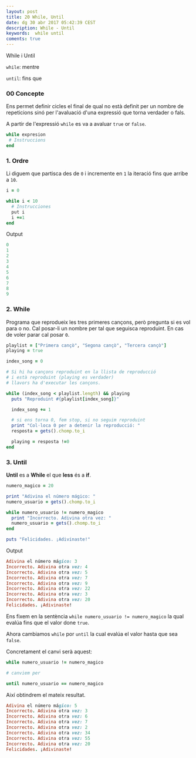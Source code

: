 ```yaml
---
layout: post
title: 20 While, Until
date: dg 30 abr 2017 05:42:39 CEST 
description: While - Until 
keywords:  while until
coments: true
---
```


While i Until

`while`: mentre

`until`: fins que

### 00 Concepte ###

Ens permet definir cicles el final de qual no està definit per un nombre de repeticions sinó per l'avaluació d'una expressió que torna verdader o fals.

A partir de l'expressió `while` es va a avaluar `true` or `false`.

```ruby
while expresion
 # Instruccions
end
```

### 1. Ordre ###

Li diguem que partisca des de `0` i incremente en `1` la iteració fins que arribe a `10`.

```ruby
i = 0

while i < 10
  # Instrucciones
  put i
  i +=1
end
```

Output

```ruby
0
1
2
3
4
5
6
7
8
9
```

### 2. While

Programa que reprodueix les tres primeres cançons, però pregunta si es vol para o no. Cal posar-li un nombre per tal que seguisca reproduint. En cas de voler parar cal posar `0`.

```ruby
playlist = ["Primera cançò", "Segona cançò", "Tercera cançò"]
playing = true

index_song = 0

# Si hi ha cançons reproduint en la llista de reproducció
# i està reproduint (playing es verdader)
# llavors ha d'executar les cançons.

while (index_song < playlist.length) && playing
  puts "Reproduint #{playlist[index_song]}"

  index_song += 1

  # si ens torna 0, fem stop, si no seguim reproduint
  print "Col·loca 0 per a detenir la reproducció: "
  resposta = gets().chomp.to_i

  playing = resposta !=0
end
```

### 3. Until

**Until** es a **While** el que **less** és a **if**.

```ruby
numero_magico = 20

print "Adivina el número mágico: "
numero_usuario = gets().chomp.to_i

while numero_usuario != numero_magico
  print "Incorrecto. Adivina otra vez: "
  numero_usuario = gets().chomp.to_i
end

puts "Felicidades. ¡Adivinaste!"
```

Output

```ruby
Adivina el número mágico: 3
Incorrecto. Adivina otra vez: 4
Incorrecto. Adivina otra vez: 5
Incorrecto. Adivina otra vez: 7
Incorrecto. Adivina otra vez: 9
Incorrecto. Adivina otra vez: 22
Incorrecto. Adivina otra vez: 3
Incorrecto. Adivina otra vez: 20
Felicidades. ¡Adivinaste!
```

Ens fixem en la sentència `while numero_usuario != numero_magico` la qual evalúa fins que el valor done `true`.

Ahora cambiamos `while` por `until` la cual evalúa el valor hasta que sea `false`.

Concretament el canvi serà aquest:

```ruby
while numero_usuario != numero_magico

# canviem per

until numero_usuario == numero_magico
```

Així obtindrem el mateix resultat.

```ruby
Adivina el número mágico: 5
Incorrecto. Adivina otra vez: 3
Incorrecto. Adivina otra vez: 6
Incorrecto. Adivina otra vez: 7
Incorrecto. Adivina otra vez: 2
Incorrecto. Adivina otra vez: 34
Incorrecto. Adivina otra vez: 55
Incorrecto. Adivina otra vez: 20
Felicidades. ¡Adivinaste!
```


